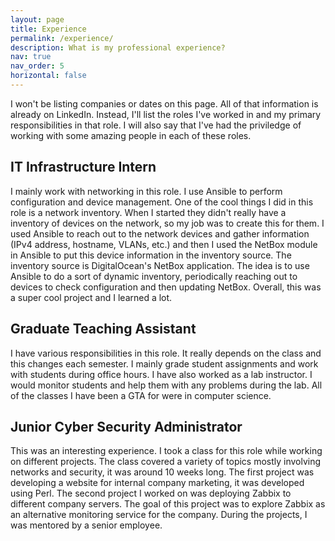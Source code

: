 ```yaml
---
layout: page
title: Experience
permalink: /experience/
description: What is my professional experience?
nav: true
nav_order: 5
horizontal: false
---
```


I won't be listing companies or dates on this page. All of that information is already on LinkedIn.
Instead, I'll list the roles I've worked in and my primary responsibilities in that role. I will also say that I've had the priviledge of working with some amazing people in each of these roles.

## IT Infrastructure Intern

I mainly work with networking in this role. I use Ansible to perform configuration and device management. One of the cool things I did in this role is a network inventory. When I started they didn't really have a inventory of devices on the network, so my job was to create this for them. I used Ansible to reach out to the network devices and gather information (IPv4 address, hostname, VLANs, etc.) and then I used the NetBox module in Ansible to put this device information in the inventory source. The inventory source is DigitalOcean's NetBox application. The idea is to use Ansible to do a sort of dynamic inventory, periodically reaching out to devices to check configuration and then updating NetBox. Overall, this was a super cool project and I learned a lot.

## Graduate Teaching Assistant

I have various responsibilities in this role. It really depends on the class and this changes each semester. I mainly grade student assignments and work with students during office hours. I have also worked as a lab instructor. I would monitor students and help them with any problems during the lab. All of the classes I have been a GTA for were in computer science.

## Junior Cyber Security Administrator

This was an interesting experience. I took a class for this role while working on different projects. The class covered a variety of topics mostly involving networks and security, it was around 10 weeks long. The first project was developing a website for internal company marketing, it was developed using Perl. The second project I worked on was deploying Zabbix to different company servers. The goal of this project was to explore Zabbix as an alternative monitoring service for the company. During the projects, I was mentored by a senior employee.